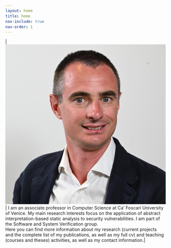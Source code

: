 ```yaml
---
layout: home
title: home
nav-include: true
nav-order: 1
---
```


<style>
.column {
	float: left;
	width: 49.4%;
}

/* Clear floats after the columns */
.row:after {
	content: "";
	display: table;
	clear: both;
}
</style>

| ![Pietro Ferrara's picture](picture.jpg) | I am an associate professor in Computer Science at Ca’ Foscari University of Venice. My main research interests focus on the application of abstract interpretation-based static analysis to security vulnerabilities. I am part of the Software and System Verification group.<br> Here you can find more information about my research (current projects and the complete list of my publications, as well as my full cv) and teaching (courses and theses) activities, as well as my contact information.|

